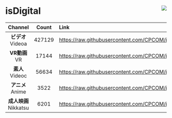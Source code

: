 # isDigital <img align="right" src="https://img.shields.io/github/last-commit/CPCOM/isDigital"/>  
  
| Channel | Count | Link |  
| :-----: | :---: | :--- |  
|**ビデオ**<br />Videoa | 427129 | https://raw.githubusercontent.com/CPCOM/isDigital/main/Videoa.txt |  
|**VR動画**<br />VR | 17144 | https://raw.githubusercontent.com/CPCOM/isDigital/main/VR.txt |  
|**素人**<br />Videoc | 56634 | https://raw.githubusercontent.com/CPCOM/isDigital/main/Videoc.txt |  
|**アニメ**<br />Anime | 3522 | https://raw.githubusercontent.com/CPCOM/isDigital/main/Anime.txt |  
|**成人映画**<br />Nikkatsu | 6201 | https://raw.githubusercontent.com/CPCOM/isDigital/main/Nikkatsu.txt |  